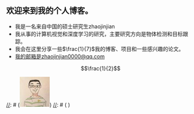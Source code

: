 <!--
.. title: 欢迎来到我的个人博客!
.. slug: welcome-to-my-blog
.. date: 2021-03-20 16:01:18 UTC+08:00
.. tags: 
.. category: 
.. link: 
.. description: I will show you what this website is for
.. type: text
.. has_math: true
-->


## 欢迎来到我的个人博客。
- 我是一名来自中国的硕士研究生zhaojinjian
- 我从事的计算机视觉和深度学习的研究，主要研究方向是物体检测和目标跟踪。
- 我会在这里分享一些$\frac{1}{7}$我的博客、项目和一些感兴趣的论文。
- 我的邮箱是zhaojinjian0000@qq.com

$$\frac{1}{2}$$

[//]: # (<span><div style="text-align: center;">)
[//]: # (![zhaojinjian0000](/images/zhaojinjian0000.thumbnail.jpg))
[//]: # ( </div></span>)

